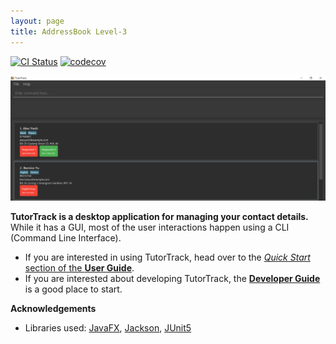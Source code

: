 ```yaml
---
layout: page
title: AddressBook Level-3
---
```


[![CI Status](https://github.com/AY2425S2-CS2103T-T13-4/tp/workflows/Java%20CI/badge.svg)](https://github.com/AY2425S2-CS2103T-T13-4/tp/actions)
[![codecov](https://codecov.io/gh/se-edu/addressbook-level3/branch/master/graph/badge.svg)](https://codecov.io/gh/se-edu/addressbook-level3)

![Ui](images/Ui.png)

**TutorTrack is a desktop application for managing your contact details.** While it has a GUI, most of the user interactions happen using a CLI (Command Line Interface).

* If you are interested in using TutorTrack, head over to the [_Quick Start_ section of the **User Guide**](UserGuide.html#quick-start).
* If you are interested about developing TutorTrack, the [**Developer Guide**](DeveloperGuide.html) is a good place to start.


**Acknowledgements**

* Libraries used: [JavaFX](https://openjfx.io/), [Jackson](https://github.com/FasterXML/jackson), [JUnit5](https://github.com/junit-team/junit5)
